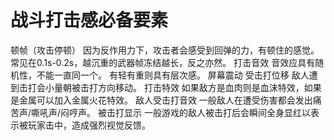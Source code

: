 # 战斗打击感必备要素
顿帧（攻击停顿）
    因为反作用力下，攻击者会感受到回弹的力，有顿住的感觉。
    常见在0.1s-0.2s，越沉重的武器帧冻结越长，反之亦然。
打击音效
    音效应具有随机性，不能一直同一个。
    有轻有重则具有层次感。
屏幕震动
受击打位移
    敌人遭到击打会小量朝被击打方向移动。
打击特效
    如果敌方是血肉则是血沫特效，如果是金属可以加入金属火花特效。
 敌人受击打音效
    一般敌人在遭受伤害都会发出痛苦声/嘶吼声/闷哼声。
被击打显示
    一般游戏的敌人被击打后会瞬间全身显红以表示被玩家击中，造成强烈视觉反馈。